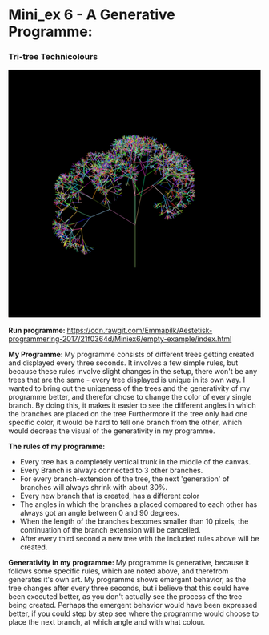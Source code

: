 <H1> Mini_ex 6 - A Generative Programme: </H1>

<h3> Tri-tree Technicolours </h3>

![ScreenShot](https://github.com/Emmapilk/Aestetisk-programmering-2017/blob/master/Miniex6/GenerativeArt.png)

<b> Run programme: </b> https://cdn.rawgit.com/Emmapilk/Aestetisk-programmering-2017/21f0364d/Miniex6/empty-example/index.html

<b> My Programme: </b>
My programme consists of different trees getting created and displayed every three seconds. It involves a few simple rules, but because these rules involve slight changes in the setup, there won't be any trees that are the same - every tree displayed is unique in its own way. I wanted to bring out the uniqeness of the trees and the generativity of my programme better, and therefor chose to change the color of every single branch. By doing this, it makes it easier to see the different angles in which the branches are placed on the tree Furthermore if the tree only had one specific color, it would be hard to tell one branch from the other, which would decreas the visual of the generativity in my programme.

<b> The rules of my programme: </b>
 - Every tree has a completely vertical trunk in the middle of the canvas.
 - Every Branch is always connected to 3 other branches.
 - For every branch-extension of the tree, the next 'generation' of branches will always shrink with about 30%.
 - Every new branch that is created, has a different color
 - The angles in which the branches a placed compared to each other has always got an angle between 0 and 90 degrees.
 - When the length of the branches becomes smaller than 10 pixels, the continuation of the branch extension will be cancelled.
 - After every third second a new tree with the included rules above will be created.


<b> Generativity in my programme: </b>
My programme is generative, because it follows some specific rules, which are noted above, and therefrom generates it's own art. My programme shows emergant behavior, as the tree changes after every three seconds, but i believe that this could have been executed better, as you don't actually see the process of the tree being created. Perhaps the emergent behavior would have been expressed better, if you could step by step see where the programme would choose to place the next branch, at which angle and with what colour. 
